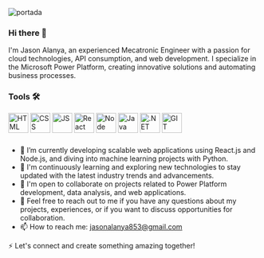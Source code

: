 ![portada](https://github.com/JasonAlanya/JasonAlanya/assets/46985649/3b69883f-61de-4e1a-99ec-132e5ab45d8a)
### Hi there 👋

I'm Jason Alanya, an experienced Mecatronic Engineer with a passion for cloud technologies, API consumption, and web development. I specialize in the Microsoft Power Platform, creating innovative solutions and automating business processes.

### Tools 🛠️
<img src="https://github.com/JasonAlanya/JasonAlanya/assets/46985649/af112902-b19e-45b3-ad2a-26edbdd381d7" alt="HTML" height="40">
<img src="https://github.com/JasonAlanya/JasonAlanya/assets/46985649/12e3af27-5b74-4a58-8eba-a90e0fbaeb63" alt="CSS" height="40">
<img src="https://github.com/JasonAlanya/JasonAlanya/assets/46985649/82ac7846-a2a2-4e4e-ae01-7cd4f462183d" alt="JS" height="40">
<img src="https://github.com/JasonAlanya/JasonAlanya/assets/46985649/baa59e77-4ac3-4b9d-b630-745ab6e6fd02" alt="React" height="40">
<img src="https://github.com/JasonAlanya/JasonAlanya/assets/46985649/b3007484-f159-4bf0-86d5-20995ce2734a" alt="Node" height="40">
<img src="https://github.com/JasonAlanya/JasonAlanya/assets/46985649/27f9d007-7b81-4bf9-a456-697840cd9b7e" alt="Java" height="40">
<img src="https://github.com/JasonAlanya/JasonAlanya/assets/46985649/1465824e-0531-4b4c-a5e7-eecb778ce121" alt=".NET" height="40">
<img src="https://github.com/JasonAlanya/JasonAlanya/assets/46985649/bbca311a-d498-4d24-818e-060c61c00290" alt="GIT" height="40">

###

 - 🔭 I’m currently developing scalable web applications using React.js and Node.js, and diving into machine learning projects with Python.
 - 🌱 I'm continuously learning and exploring new technologies to stay updated with the latest industry trends and advancements.
 - 👯 I'm open to collaborate on projects related to Power Platform development, data analysis, and web applications.
 - 💬 Feel free to reach out to me if you have any questions about my projects, experiences, or if you want to discuss opportunities for collaboration.
 - 📫 How to reach me: jasonalanya853@gmail.com

⚡ Let's connect and create something amazing together!

